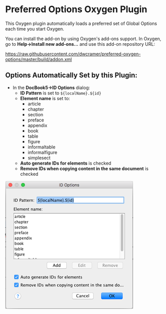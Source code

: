 # Preferred Options Oxygen Plugin

This Oxygen plugin automatically loads a preferred set of Global Options each time you start Oxygen.

You can install the add-on by using Oxygen's add-ons support. In Oxygen, go to **Help->Install new add-ons...** 
and use this add-on repository URL:

https://raw.githubusercontent.com/dwcramer/preferred-oxygen-options/master/build/addon.xml

## Options Automatically Set by this Plugin:

* In the **DocBook5->ID Options** dialog:
  * **ID Pattern** is set to `${localName}.${id}`
  * **Element name** is set to:
    * article
    * chapter
    * section
    * preface
    * appendix
    * book
    * table
    * figure
    * informaltable
    * informalfigure
    * simplesect
  * **Auto generate IDs for elements** is checked
  * **Remove IDs when copying content in the same document** is checked
  
![images/IDOptions.png](images/IDOptions.png "ID Options dialog")
